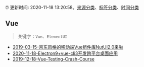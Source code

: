 :alarm_clock: 更新时间: 2020-11-18 13:20:58。[来源分类](../README.md)、[标签分类](../TAGS.md)、[时间分类](../TIMELINE.md)

## Vue


> 关键字：`Vue`、`ElementUI`



- [2019-03-15-京东风格的移动端Vue组件库NutUI2.0来啦](https://jdc.jd.com/archives/212979) 
- [2020-11-18-Electron9+vue-cli3开发跨平台桌面应用](https://juejin.im/post/6896417031344619528) 
- [2019-12-18-Vue-Testing-Crash-Course](https://dev.to/blacksonic/vue-testing-crash-course-59kl) 